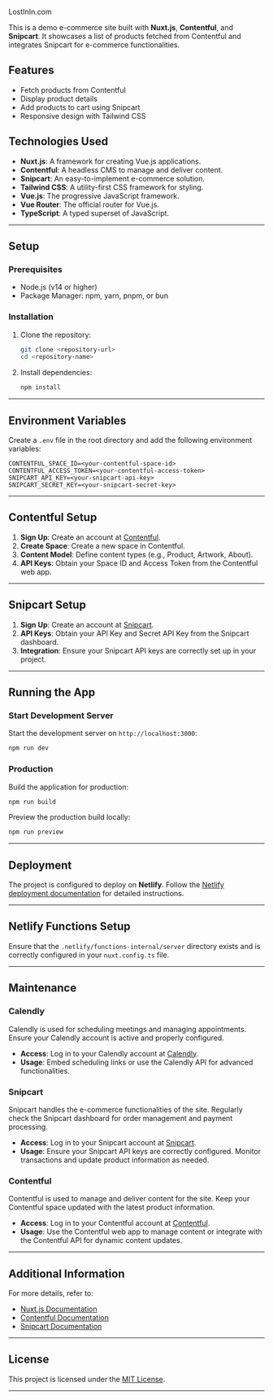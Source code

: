 LostInIn.com

This is a demo e-commerce site built with **Nuxt.js**, **Contentful**, and **Snipcart**. It showcases a list of products fetched from Contentful and integrates Snipcart for e-commerce functionalities.

## Features
- Fetch products from Contentful
- Display product details
- Add products to cart using Snipcart
- Responsive design with Tailwind CSS

## Technologies Used
- **Nuxt.js**: A framework for creating Vue.js applications.
- **Contentful**: A headless CMS to manage and deliver content.
- **Snipcart**: An easy-to-implement e-commerce solution.
- **Tailwind CSS**: A utility-first CSS framework for styling.
- **Vue.js**: The progressive JavaScript framework.
- **Vue Router**: The official router for Vue.js.
- **TypeScript**: A typed superset of JavaScript.

---

## Setup

### Prerequisites
- Node.js (v14 or higher)
- Package Manager: npm, yarn, pnpm, or bun

### Installation
1. Clone the repository:
   ```bash
   git clone <repository-url>
   cd <repository-name>
   ```
2. Install dependencies:
   ```bash
   npm install
   ```

---

## Environment Variables
Create a `.env` file in the root directory and add the following environment variables:

```env
CONTENTFUL_SPACE_ID=<your-contentful-space-id>
CONTENTFUL_ACCESS_TOKEN=<your-contentful-access-token>
SNIPCART_API_KEY=<your-snipcart-api-key>
SNIPCART_SECRET_KEY=<your-snipcart-secret-key>
```

---

## Contentful Setup
1. **Sign Up**: Create an account at [Contentful](https://www.contentful.com/).
2. **Create Space**: Create a new space in Contentful.
3. **Content Model**: Define content types (e.g., Product, Artwork, About).
4. **API Keys**: Obtain your Space ID and Access Token from the Contentful web app.

---

## Snipcart Setup
1. **Sign Up**: Create an account at [Snipcart](https://snipcart.com/).
2. **API Keys**: Obtain your API Key and Secret API Key from the Snipcart dashboard.
3. **Integration**: Ensure your Snipcart API keys are correctly set up in your project.

---

## Running the App

### Start Development Server
Start the development server on `http://localhost:3000`:
```bash
npm run dev
```

### Production
Build the application for production:
```bash
npm run build
```

Preview the production build locally:
```bash
npm run preview
```

---

## Deployment
The project is configured to deploy on **Netlify**. Follow the [Netlify deployment documentation](https://docs.netlify.com/) for detailed instructions.

---

## Netlify Functions Setup
Ensure that the `.netlify/functions-internal/server` directory exists and is correctly configured in your `nuxt.config.ts` file.

---

## Maintenance

### Calendly
Calendly is used for scheduling meetings and managing appointments. Ensure your Calendly account is active and properly configured.

- **Access**: Log in to your Calendly account at [Calendly](https://calendly.com/).
- **Usage**: Embed scheduling links or use the Calendly API for advanced functionalities.

### Snipcart
Snipcart handles the e-commerce functionalities of the site. Regularly check the Snipcart dashboard for order management and payment processing.

- **Access**: Log in to your Snipcart account at [Snipcart](https://snipcart.com/).
- **Usage**: Ensure your Snipcart API keys are correctly configured. Monitor transactions and update product information as needed.

### Contentful
Contentful is used to manage and deliver content for the site. Keep your Contentful space updated with the latest product information.

- **Access**: Log in to your Contentful account at [Contentful](https://www.contentful.com/).
- **Usage**: Use the Contentful web app to manage content or integrate with the Contentful API for dynamic content updates.

---

## Additional Information
For more details, refer to:
- [Nuxt.js Documentation](https://nuxtjs.org/docs)
- [Contentful Documentation](https://www.contentful.com/developers/docs/)
- [Snipcart Documentation](https://docs.snipcart.com/)

---

## License
This project is licensed under the [MIT License](LICENSE).

---